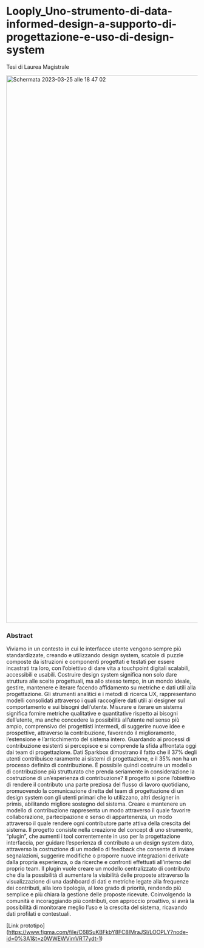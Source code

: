 # Looply_Uno-strumento-di-data-informed-design-a-supporto-di-progettazione-e-uso-di-design-system
Tesi di Laurea Magistrale


<img width="1440" alt="Schermata 2023-03-25 alle 18 47 02" src="https://user-images.githubusercontent.com/101414554/227763408-a5df4600-8604-4fe6-bc98-2d01227976eb.png">


### Abstract
Viviamo in un contesto in cui le interfacce utente vengono sempre più standardizzate, creando e utilizzando design system, scatole di puzzle composte da istruzioni e componenti progettati e testati per essere incastrati tra loro, con l’obiettivo di dare vita a touchpoint digitali scalabili, accessibili e usabili. Costruire design system significa non solo dare struttura alle scelte progettuali, ma allo stesso tempo, in un mondo ideale, gestire, mantenere e iterare facendo affidamento su metriche e dati utili alla progettazione. Gli strumenti analitici e i metodi di ricerca UX, rappresentano modelli consolidati attraverso i quali raccogliere dati utili ai designer sul comportamento e sui bisogni dell’utente. Misurare e iterare un sistema significa fornire metriche qualitative e quantitative rispetto ai bisogni dell’utente, ma anche concedere la possibilità all’utente nel senso più ampio, comprensivo dei progettisti intermedi, di suggerire nuove idee e prospettive, attraverso la contribuzione, favorendo il miglioramento, l’estensione e l’arricchimento del sistema intero. Guardando ai processi di contribuzione esistenti si percepisce e si comprende la sfida affrontata oggi dai team di progettazione. Dati Sparkbox dimostrano il fatto che il 37% degli utenti contribuisce raramente ai sistemi di progettazione, e il 35% non ha un processo definito di contribuzione. È possibile quindi costruire un modello di contribuzione più strutturato che prenda seriamente in considerazione la costruzione di un’esperienza di contribuzione?
Il progetto si pone l’obiettivo di rendere il contributo una parte preziosa del flusso di lavoro quotidiano, promuovendo la comunicazione diretta del team di progettazione di un design system con gli utenti primari che lo utilizzano, altri designer in primis, abilitando migliore sostegno del sistema. Creare e mantenere un modello di contribuzione rappresenta un modo attraverso il quale favorire collaborazione, partecipazione e senso di appartenenza, un modo attraverso il quale rendere ogni contributore parte attiva della crescita del sistema.
Il progetto consiste nella creazione del concept di uno strumento, “plugin”, che aumenti i tool correntemente in uso per la progettazione interfaccia, per guidare l’esperienza di contributo a un design system dato, attraverso la costruzione di un modello di feedback che consente di inviare segnalazioni, suggerire modifiche o proporre nuove integrazioni derivate dalla propria esperienza, o da ricerche e confronti effettuati all’interno del proprio team. Il plugin vuole creare un modello centralizzato di contributo che dia la possibilità di aumentare la visibilità delle proposte attraverso la visualizzazione di una dashboard di dati e metriche legate alla frequenze dei contributi, alla loro tipologia, al loro grado di priorità, rendendo più semplice e più chiara la gestione delle proposte ricevute. Coinvolgendo la comunità e incoraggiando più contributi, con approccio proattivo, si avrà la possibilità di monitorare meglio l’uso e la crescita del sistema, ricavando dati profilati e contestuali.

[Link prototipo] (https://www.figma.com/file/C68SuKBFkbY8FC8IMraJSl/LOOPLY?node-id=0%3A1&t=z0WWEWVimVRT7ydt-1)
